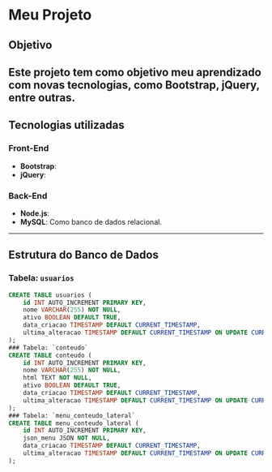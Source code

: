 # Meu Projeto

## Objetivo
Este projeto tem como objetivo meu aprendizado com novas tecnologias, como **Bootstrap**, **jQuery**, entre outras.
-



## Tecnologias utilizadas
### Front-End
- **Bootstrap**:
- **jQuery**: 

### Back-End
- **Node.js**: 
- **MySQL**: Como banco de dados relacional.

---

## Estrutura do Banco de Dados

### Tabela: `usuarios`
```sql
CREATE TABLE usuarios (
    id INT AUTO_INCREMENT PRIMARY KEY,
    nome VARCHAR(255) NOT NULL,
    ativo BOOLEAN DEFAULT TRUE,
    data_criacao TIMESTAMP DEFAULT CURRENT_TIMESTAMP,
    ultima_alteracao TIMESTAMP DEFAULT CURRENT_TIMESTAMP ON UPDATE CURRENT_TIMESTAMP
);
### Tabela: `conteudo`
CREATE TABLE conteudo (
    id INT AUTO_INCREMENT PRIMARY KEY,
    nome VARCHAR(255) NOT NULL,
    html TEXT NOT NULL,
    ativo BOOLEAN DEFAULT TRUE,
    data_criacao TIMESTAMP DEFAULT CURRENT_TIMESTAMP,
    ultima_alteracao TIMESTAMP DEFAULT CURRENT_TIMESTAMP ON UPDATE CURRENT_TIMESTAMP
);
### Tabela: `menu_conteudo_lateral`
CREATE TABLE menu_conteudo_lateral (
    id INT AUTO_INCREMENT PRIMARY KEY,
    json_menu JSON NOT NULL,
    data_criacao TIMESTAMP DEFAULT CURRENT_TIMESTAMP,
    ultima_alteracao TIMESTAMP DEFAULT CURRENT_TIMESTAMP ON UPDATE CURRENT_TIMESTAMP
);
